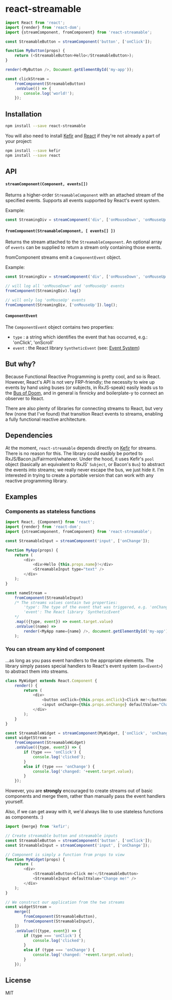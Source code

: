 # react-streamable

```javascript
import React from 'react';
import {render} from 'react-dom';
import {streamComponent, fromComponent} from 'react-streamable';

const StreamableButton = streamComponent('button', ['onClick']);

function MyButton(props) {
	return (<StreamableButton>Hello</StreamableButton>);
}

render(<MyButton />, Document.getElementById('my-app'));

const clickStream =
	fromComponent(StreamableButton)
	.onValue(() => {
		console.log('world!');
	});

```

## Installation

```bash
npm install --save react-streamable
```

You will also need to install [Kefir](https://github.com/rpominov/kefir) and [React](https://github.com/facebook/react) if they're not already a part of your project:

```bash
npm install --save kefir
npm install --save react
```

## API

#### `streamComponent(Component, events[])`
Returns a higher-order `StreamableComponent` with an attached stream of the specified events. Supports all events supported by React's event system.

Example:
```javascript
const StreamingDiv = streamComponent('div', ['onMouseDown', 'onMouseUp']);
```

#### `fromComponent(StreamableComponent, [ events[] ])`
Returns the stream attached to the `StreamableComponent`. An optional array of `events` can be supplied to return a stream only containing those events.

fromComponent streams emit a `ComponentEvent` object.

Example:
```javascript
const StreamingDiv = streamComponent('div', ['onMouseDown', 'onMouseUp']);

// will log all 'onMouseDown' and 'onMouseUp' events
fromComponent(StreamingDiv).log()

// will only log 'onMouseUp' events
fromComponent(StreamingDiv, ['onMouseUp']).log();
```

#### `ComponentEvent`

The `ComponentEvent` object contains two properties:
- `type` : a string which identifies the event that has occurred, e.g.: 'onClick', 'onScroll'
- `event` : the React library `SyntheticEvent` (see: [Event System](https://facebook.github.io/react/docs/events.html))

## But why?

Because Functional Reactive Programming is pretty cool, and so is React. However, React's API is not very FRP-friendly; the necessity to wire up events by hand using buses (or subjects, in RxJS-speak) easily leads us to the [Bus of Doom](https://gist.github.com/jonifreeman/5131428a9f04b69a76ae), and in general is finnicky and boilerplate-y to connect an observer to React.

There are also plenty of libraries for connecting streams to React, but very few (none that I've found) that transition React events to streams, enabling a fully functional reactive architecture.

## Dependencies

At the moment, `react-streamable` depends directly on [Kefir](https://rpominov.github.io/kefir/) for streams. There is no reason for this. The library could easibly be ported to RxJS/Bacon.js/Fairmont/whatever. Under the hood, it uses Kefir's `pool` object (basically an equivalent to RxJS' `Subject`, or Bacon's `Bus`) to abstract the events into streams; we really never escape the bus, we just hide it. I'm interested in trying to create a portable version that can work with any reactive programming library.

## Examples

### Components as stateless functions

```javascript
import React, {Component} from 'react';
import {render} from 'react-dom';
import {streamComponent, fromComponent} from 'react-streamable';

const StreamableInput = streamComponent('input', ['onChange']);

function MyApp(props) {
	return (
		<div>
			<div>Hello {this.props.name}!</div>
			<StreamableInput type="text" />
		</div>
	);
}

const nameStream =
	fromComponent(StreamableInput)
	/* The streams values contain two properties:
		'type': The type of the event that was triggered, e.g. 'onChange'
		'event': The React library `SyntheticEvent`
	*/
	.map(({type, event}) => event.target.value)
	.onValue((name) => 
		render(<MyApp name={name} />, document.getElementById('my-app'))
	);

```

### You can stream any kind of component
...as long as you pass event handlers to the appropriate elements. The library simply passes special handlers to React's event system (`on<Event>`) to abstract them into streams.

```javascript
class MyWidget extends React.Component {
	render() {
		return (
			<div>
				<button onClick={this.props.onClick}>Click me!</button>
				<input onChange={this.props.onChange} defaultValue="Change me!" />
			</div>
		);
	}
}

const StreamableWidget = streamComponent(MyWidget, ['onClick', 'onChange']);
const widgetStream = 
	fromComponent(StreamableWidget)
	.onValue(({type, event}) => {
		if (type === 'onClick') {
			console.log('clicked');
		}
		else if (type === 'onChange') {
			console.log('changed: '+event.target.value);
		}
	});
```

However, you are **strongly** encouraged to create streams out of basic components and merge them, rather than manually pass the event handlers yourself.

Also, if we can get away with it, we'd always like to use stateless functions as components. :)

```javascript
import {merge} from 'kefir';

// Create streamable button and streamable inputs
const StreamableButton = streamComponent('button', ['onClick']);
const StreamableInput = streamComponent('input', ['onChange']);

// Component is simply a function from props to view
function MyWidget(props) {
	return (
		<div>
			<StreamableButton>Click me!</StreamableButton>
			<StreamableInput defaultValue="Change me!" />
		</div>
	);
}

// We construct our application from the two streams
const widgetStream = 
	merge([
		fromComponent(StreamableButton),
		fromComponent(StreamableInput),
	])
	.onValue(({type, event}) => {
		if (type === 'onClick') {
			console.log('clicked');
		}
		else if (type === 'onChange') {
			console.log('changed: '+event.target.value);
		}
	});
```



## License

MIT


